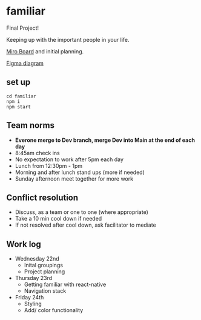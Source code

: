 # familiar
Final Project! 

Keeping up with the important people in your life.

[Miro Board](https://miro.com/welcomeonboard/WnRwTUdXelJWTURKWTVxcG90RVZ0WlM0QUlvZGhNTGlTdUVrY2x2ZHRlWGcyR0s5NEd6WWZZWUtjNmo1SnJYeHwzMDc0NDU3MzYyNzE5MjQ5MDI5?invite_link_id=296578751498) and initial planning.

[Figma diagram](https://www.figma.com/file/d7bdGZa5Bd49jT3dmJLYXU/familiar?node-id=0%3A1)

## set up
```
cd familiar
npm i
npm start
```

## Team norms
* **Everone merge to Dev branch, merge Dev into Main at the end of each day**
* 8:45am check ins
* No expectation to work after 5pm each day
* Lunch from 12:30pm - 1pm
* Morning and after lunch stand ups (more if needed)
* Sunday afternoon meet together for more work

## Conflict resolution
* Discuss, as a team or one to one (where appropriate)
* Take a 10 min cool down if needed
* If not resolved after cool down, ask facilitator to mediate

## Work log
* Wednesday 22nd
  * Inital groupings
  * Project planning
* Thursday 23rd
  * Getting familiar with react-native
  * Navigation stack
* Friday 24th
  * Styling
  * Add/ color functionality 
